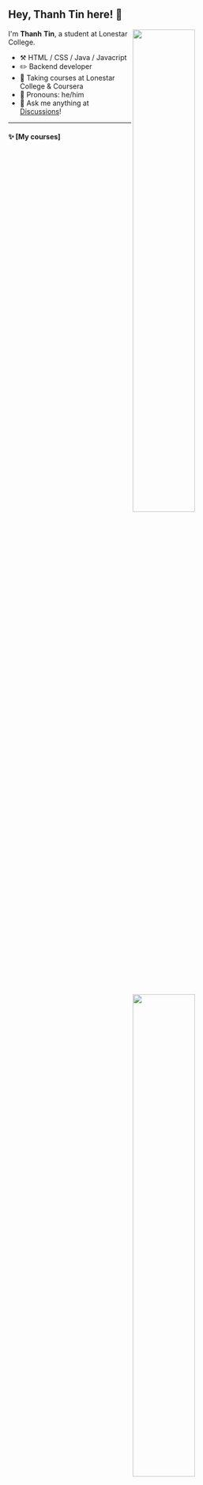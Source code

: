 ## Hey, Thanh Tin here! :wave:

[<img align="right" width="50%" src="https://github-readme-stats-ouuan.vercel.app/api?username=ThanhTinLam&theme=dark&show_icons=true">](https://metrics.lecoq.io/ThanhTinLam#gh-dark-mode-only)
[<img align="right" width="50%" src="https://github-readme-stats-ouuan.vercel.app/api?username=ThanhTinLam&show_icons=true">](https://metrics.lecoq.io/ThanhTinLam#gh-light-mode-only)

I'm **Thanh** **Tin**, a student at Lonestar College.

-   :hammer_and_pick: HTML / CSS / Java / Javacript
-   :pencil2: Backend developer
-   :seedling: Taking courses at Lonestar College & Coursera
-   :man: Pronouns: he/him
-   :thought_balloon: Ask me anything at [Discussions](https://github.com/ThanhTinLam/Spring_Web_API/discussions/5)!

---

#### :sparkles: [My courses]

<!--START_SECTION:top-followers-->
<table>
<tr>
  <tr>
    <td align="center">
      <a href="https://www.coursera.org/account/accomplishments/verify/87KGHH6JRWNE">
        <img src="https://user-images.githubusercontent.com/110953007/208479231-535f81fc-7ec4-4b07-ae0c-3f0900e84772.png" width="300px;" alt="wizardforcel"/>
      </a>
      <br />
      <a href="https://www.coursera.org/account/accomplishments/verify/87KGHH6JRWNE">CSS3</a>
    </td>
    <td align="center">
      <a href="https://www.coursera.org/account/accomplishments/verify/2UNB7ANJ37BM">
        <img src="https://user-images.githubusercontent.com/110953007/208479769-39433e83-85ef-4a8c-8069-594c5fcda473.png" width="300px;" alt="gaocegege"/>
      </a>
      <br />
      <a href="https://www.coursera.org/account/accomplishments/verify/2UNB7ANJ37BM">Design</a>
    </td>
    <td align="center">
      <a href="https://www.coursera.org/account/accomplishments/verify/69LDCFNHTGQR">
        <img src="https://user-images.githubusercontent.com/110953007/208480146-25e3e247-d46e-44f8-bf48-d4fa825f2a21.png" width="300px;" alt="losfair"/>
      </a>
      <br />
      <a href="https://www.coursera.org/account/accomplishments/verify/69LDCFNHTGQR">HTML</a>
    </td>
</tr>
    <td align="center">
      <a href="https://www.coursera.org/account/accomplishments/verify/8ZRTBT6L37HT">
        <img src="https://user-images.githubusercontent.com/110953007/208484136-f2bc4545-589b-45f5-b0fb-de0dbb243a80.png" width="300px;" alt="Harry-Chen"/>
      </a>
      <br />
      <a href="https://www.coursera.org/account/accomplishments/verify/8ZRTBT6L37HT">Javascript</a>
    </td>
    <td align="center">
      <a href="https://www.coursera.org/account/accomplishments/verify/GW9V2GCAQH2V">
        <img src="https://user-images.githubusercontent.com/110953007/208484413-893b9759-ec9e-44a3-be2f-0584e34cf52b.png" width="300px;" alt="mashirozx"/>
      </a>
      <br />
      <a href="https://www.coursera.org/account/accomplishments/verify/GW9V2GCAQH2V">Progamming Foundation</a>
    </td>
    <td align="center">
      <a href="https://github.com/hua1995116">
        <img src="https://avatars2.githubusercontent.com/u/12070073" width="300px;" alt="hua1995116"/>
      </a>
      <br />
      <a href="https://github.com/hua1995116">Data</a>
    </td>
    
  </tr>
</table>
<!--END_SECTION:top-courses-->
